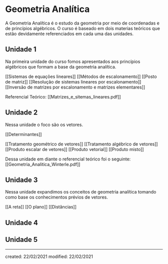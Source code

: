 # Geometria Analítica
A Geometria Analítica é o estudo da geometria por meio de coordenadas e de princípios algébricos. O curso é baseado em dois materias teóricos que estão devidamente referenciados em cada uma das unidades.

## Unidade 1
Na primeira unidade do curso fomos apresentados aos princípios algébricos que formam a base da geometria analítica.

[[Sistemas de equações lineares]]
[[Métodos de escalonamento]]
[[Posto de matriz]]
[[Resolução de sistemas lineares por escalonamento]]
[[Inversão de matrizes por escalonamento e matrizes elementares]]

Referencial Teórico: [[Matrizes_e_sitemas_lineares.pdf]]

## Unidade 2
Nessa unidade o foco são os vetores.

[[Determinantes]]

[[Tratamento geométrico de vetores]]
[[Tratamento algébrico de vetores]]
[[Produto escalar de vetores]]
[[Produto vetorial]]
[[Produto misto]]

Dessa unidade em diante o referencial teórico foi o seguinte: [[Geometria_Analitica_Winterle.pdf]]

## Unidade 3
Nessa unidade expandimos os conceitos de geometria analítica tomando como base os conhecimentos prévios de vetores.

[[A reta]]
[[O plano]]
[[Distâncias]]

## Unidade 4

## Unidade 5


---

created: 22/02/2021
modified: 22/02/2021
